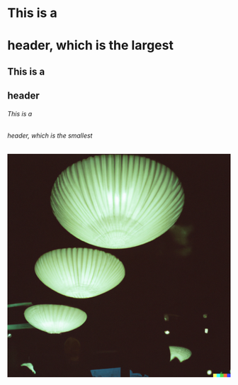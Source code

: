 # This is a <h1> header, which is the largest
## This is a <h2> header
###### This is a <h6> header, which is the smallest

![Image of mushroom medusa globes](https://github.com/JoyAurora/communicate-using-markdown/blob/main/images/fish.png)
